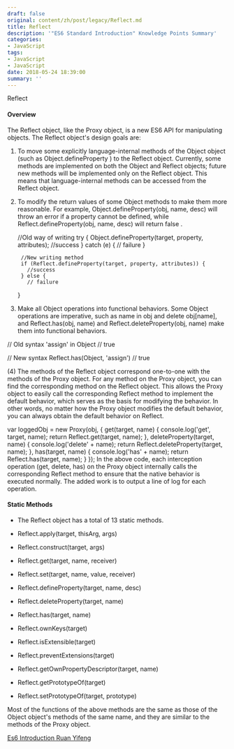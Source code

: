 ```yaml
---
draft: false
original: content/zh/post/legacy/Reflect.md
title: Reflect
description: '"ES6 Standard Introduction" Knowledge Points Summary'
categories:
- JavaScript
tags:
- JavaScript
- JavaScript
date: 2018-05-24 18:39:00
summary: ''
---
```


Reflect

#### Overview
The Reflect object, like the Proxy object, is a new ES6 API for manipulating objects. The Reflect object's design goals are:
1. To move some explicitly language-internal methods of the Object object (such as Object.defineProperty ) to the Reflect object. Currently, some methods are implemented on both the Object and Reflect objects; future new methods will be implemented only on the Reflect object. This means that language-internal methods can be accessed from the Reflect object.

2. To modify the return values of some Object methods to make them more reasonable. For example, Object.defineProperty(obj, name, desc) will throw an error if a property cannot be defined, while Reflect.defineProperty(obj, name, desc) will return false .

    //Old way of writing
        try {
          Object.defineProperty(target, property, attributes);
          //success
        } catch (e) {
          // failure
        }
        
        //New writing method
        if (Reflect.defineProperty(target, property, attributes)) {
          //success
        } else {
          // failure
    }
        

3. Make all Object operations into functional behaviors. Some Object operations are imperative, such as name in obj and delete obj[name], and Reflect.has(obj, name) and Reflect.deleteProperty(obj, name) make them into functional behaviors.

// Old syntax
'assign' in Object // true

// New syntax
Reflect.has(Object, 'assign') // true

(4) The methods of the Reflect object correspond one-to-one with the methods of the Proxy object. For any method on the Proxy object, you can find the corresponding method on the Reflect object. This allows the Proxy object to easily call the corresponding Reflect method to implement the default behavior, which serves as the basis for modifying the behavior. In other words, no matter how the Proxy object modifies the default behavior, you can always obtain the default behavior on Reflect.

var loggedObj = new Proxy(obj, {
get(target, name) {
console.log('get', target, name);
return Reflect.get(target, name);
},
deleteProperty(target, name) {
console.log('delete' + name);
return Reflect.deleteProperty(target, name);
},
has(target, name) {
console.log('has' + name);
return Reflect.has(target, name);
}
});
In the above code, each interception operation (get, delete, has) on the Proxy object internally calls the corresponding Reflect method to ensure that the native behavior is executed normally. The added work is to output a line of log for each operation.

#### Static Methods
- The Reflect object has a total of 13 static methods.

- Reflect.apply(target, thisArg, args)
- Reflect.construct(target, args)
- Reflect.get(target, name, receiver)
- Reflect.set(target, name, value, receiver)
- Reflect.defineProperty(target, name, desc)
- Reflect.deleteProperty(target, name)
- Reflect.has(target, name)
- Reflect.ownKeys(target)
- Reflect.isExtensible(target)
- Reflect.preventExtensions(target)
- Reflect.getOwnPropertyDescriptor(target, name)
- Reflect.getPrototypeOf(target)
- Reflect.setPrototypeOf(target, prototype)

Most of the functions of the above methods are the same as those of the Object object's methods of the same name, and they are similar to the methods of the Proxy object.

[Es6 Introduction Ruan Yifeng](http://es6.ruanyifeng.com/#docs/reflect)

